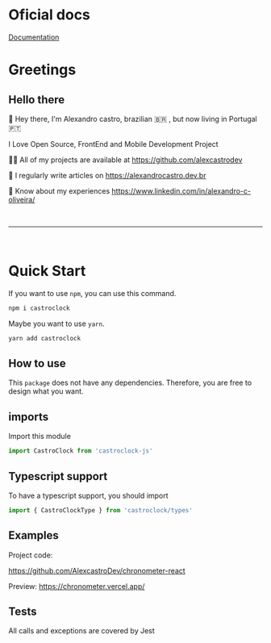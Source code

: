 # Oficial docs

<a href="https://alexcastrodev.github.io/castroclock-documentation/" target="_blank">Documentation</a>


# Greetings

## Hello there 

:wave:
Hey there, I'm Alexandro castro, brazilian :brazil: , but now living in Portugal :portugal:

I Love Open Source, FrontEnd and Mobile Development Project

:man_technologist: All of my projects are available at https://github.com/alexcastrodev

:memo: I regularly write articles on https://alexandrocastro.dev.br

:page_facing_up: Know about my experiences https://www.linkedin.com/in/alexandro-c-oliveira/


<br>
<hr/>
<br>

# Quick Start

If you want to use `npm`, you can use this command.

```bash
npm i castroclock
```

Maybe you want to use `yarn`.

```bash
yarn add castroclock
```



## How to use

This `package` does not have any dependencies. Therefore, you are free to design what you want.

## imports

Import this module

```javascript
import CastroClock from 'castroclock-js'
```

## Typescript support 

To have a typescript support, you should import

```javascript
import { CastroClockType } from 'castroclock/types'
```


## Examples

Project code:

https://github.com/AlexcastroDev/chronometer-react

Preview:
https://chronometer.vercel.app/


## Tests

All calls and exceptions are covered by Jest